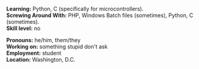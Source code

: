 **Learning:** Python, C (specifically for microcontrollers).\
**Screwing Around With:** PHP, Windows Batch files (sometimes), Python, C (sometimes).\
**Skill level:** no

**Pronouns:** he/him, them/they\
**Working on:** something stupid don't ask\
**Employment:** student\
**Location:** Washington, D.C.
